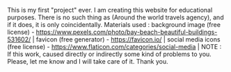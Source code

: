 This is my first "project" ever. I am creating this website for educational purposes. There is no such thing as (Around the world travels agency), and if it does, it is only coincidentally. Materials used : background image (free license) - https://www.pexels.com/photo/bay-beach-beautiful-buildings-531602/ | favicon (free generator) - https://favicon.io/ | social media icons (free license) - https://www.flaticon.com/categories/social-media | NOTE : If this work, caused directly or indirectly some kind of problems to you. Please, let me know and I will take care of it. Thank you.
